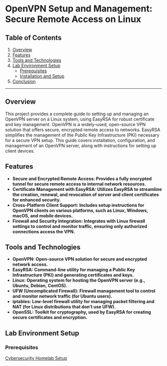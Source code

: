 # OpenVPN Setup and Management: Secure Remote Access on Linux

## Table of Contents
1. [Overview](#overview)
2. [Features](#features)
3. [Tools and Technologies](#tools-and-technologies)
4. [Lab Environment Setup](#lab-environment-setup)
    - [Prerequisites](#prerequisites)
    - [Installation and Setup](#installation-and-setup)
5. [Conclusion](#conclusion)
   
---

## Overview

This project provides a complete guide to setting up and managing an OpenVPN server on a Linux system, using EasyRSA for robust certificate and key management. OpenVPN is a widely-used, open-source VPN solution that offers secure, encrypted remote access to networks. EasyRSA simplifies the management of the Public Key Infrastructure (PKI) necessary for a secure VPN setup. This guide covers installation, configuration, and management of an OpenVPN server, along with instructions for setting up client devices.

## Features

- **Secure and Encrypted Remote Access: Provides a fully encrypted tunnel for secure remote access to internal network resources.**
- **Certificate Management with EasyRSA: Utilizes EasyRSA to streamline the creation, renewal, and revocation of server and client certificates for enhanced security.**
- **Cross-Platform Client Support: Includes setup instructions for OpenVPN clients on various platforms, such as Linux, Windows, macOS, and mobile devices.**
- **Firewall and Security Integration: Integrates with Linux firewall settings to control and monitor traffic, ensuring only authorized connections access the VPN.**

## Tools and Technologies
- **OpenVPN: Open-source VPN solution for secure and encrypted network access.**
- **EasyRSA: Command-line utility for managing a Public Key Infrastructure (PKI) and generating certificates and keys.**
- **Linux: Operating system for hosting the OpenVPN server (e.g., Ubuntu, Debian, CentOS).**
- **UFW (Uncomplicated Firewall): Firewall management tool to control and monitor network traffic (for Ubuntu users).**
- **iptables: Low-level firewall utility for managing packet filtering and NAT (for Linux distributions that don’t use UFW).**
- **OpenSSL: Toolkit for cryptography, used by EasyRSA for creating secure certificates and encryption.**

## Lab Environment Setup

### Prerequisites

[Cybersecurity Homelab Setup](https://github.com/El0424/Cybersecurity-HomeLab-Setup-Virtual-Network-with-Multiple-Machines)

